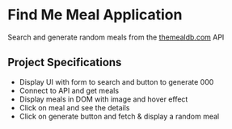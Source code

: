 # Find Me Meal Application

Search and generate random meals from the [themealdb.com](https://www.themealdb.com) API

## Project Specifications

- Display UI with form to search and button to generate 000
- Connect to API and get meals
- Display meals in DOM with image and hover effect
- Click on meal and see the details
- Click on generate button and fetch & display a random meal
